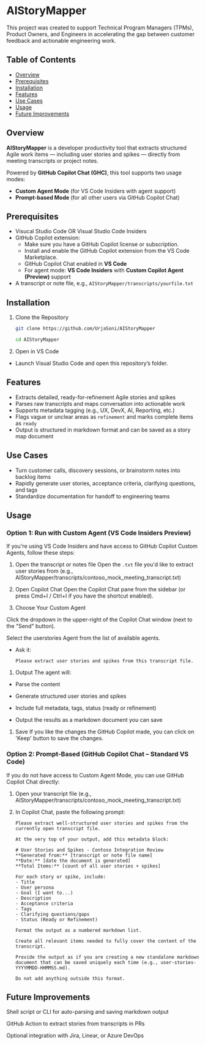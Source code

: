 # AIStoryMapper
This project was created to support Technical Program Managers (TPMs), Product Owners, and Engineers in accelerating the gap between customer feedback and actionable engineering work.

## Table of Contents

- [Overview](#overview)  
- [Prerequisites](#prerequisites)  
- [Installation](#installation) 
- [Features](#features) 
- [Use Cases](#use-cases)
- [Usage](#usage)
- [Future Improvements](#future-improvements)

## Overview
**AIStoryMapper** is a developer productivity tool that extracts structured Agile work items — including user stories and spikes — directly from meeting transcripts or project notes.

Powered by **GitHub Copilot Chat (GHC)**, this tool supports two usage modes:

- **Custom Agent Mode** (for VS Code Insiders with agent support)
- **Prompt-based Mode** (for all other users via GitHub Copilot Chat)


## Prerequisites
- Visucal Studio Code OR Visual Studio Code Insiders
- GitHub Copilot extension:
    - Make sure you have a GitHub Copilot license or subscription.
    - Install and enable the GitHub Copilot extension from the VS Code Marketplace.
    - GitHub Copilot Chat enabled in **VS Code**
    - For agent mode: **VS Code Insiders** with **Custom Copilot Agent (Preview)** support
- A transcript or note file, e.g., `AIStoryMapper/transcripts/yourfile.txt`


## Installation
1. Clone the Repository

    ```bash
    git clone https://github.com/UrjaSoni/AIStoryMapper

    cd AIStoryMapper
    ```
1. Open in VS Code

- Launch Visual Studio Code and open this repository’s folder.


## Features

- Extracts detailed, ready-for-refinement Agile stories and spikes
- Parses raw transcripts and maps conversation into actionable work
- Supports metadata tagging (e.g., UX, DevX, AI, Reporting, etc.)
- Flags vague or unclear areas as `refinement` and marks complete items as `ready`
- Output is structured in markdown format and can be saved as a story map document


## Use Cases

- Turn customer calls, discovery sessions, or brainstorm notes into backlog items
- Rapidly generate user stories, acceptance criteria, clarifying questions, and tags
- Standardize documentation for handoff to engineering teams


## Usage

### Option 1: Run with Custom Agent (VS Code Insiders Preview)
If you're using VS Code Insiders and have access to GitHub Copilot Custom Agents, follow these steps:

1. Open the transcript or notes file
Open the `.txt` file you'd like to extract user stories from (e.g., AIStoryMapper/transcripts/contoso_mock_meeting_transcript.txt)

1. Open Copilot Chat
Open the Copilot Chat pane from the sidebar (or press Cmd+I / Ctrl+I if you have the shortcut enabled).

1. Choose Your Custom Agent

Click the dropdown in the upper-right of the Copilot Chat window (next to the "Send" button).

Select the userstories Agent from the list of available agents.

- Ask it:

    `Please extract user stories and spikes from this transcript file.`

1. Output
The agent will:

- Parse the content

- Generate structured user stories and spikes

- Include full metadata, tags, status (ready or refinement)

- Output the results as a markdown document you can save

1. Save
If you like the changes the GitHub Copilot made, you can click on 'Keep' button to save the changes.

###  Option 2: Prompt-Based (GitHub Copilot Chat – Standard VS Code)

If you do not have access to Custom Agent Mode, you can use GitHub Copilot Chat directly:

1. Open your transcript file (e.g., AIStoryMapper/transcripts/contoso_mock_meeting_transcript.txt)

2. In Copilot Chat, paste the following prompt:

    ```
    Please extract well-structured user stories and spikes from the currently open transcript file.

    At the very top of your output, add this metadata block:

    # User Stories and Spikes - Contoso Integration Review  
    **Generated from:** [transcript or note file name] 
    **Date:** [date the document is generated]  
    **Total Items:** [count of all user stories + spikes]  

    For each story or spike, include:  
    - Title  
    - User persona  
    - Goal (I want to...)  
    - Description  
    - Acceptance criteria  
    - Tags  
    - Clarifying questions/gaps  
    - Status (Ready or Refinement)

    Format the output as a numbered markdown list.

    Create all relevant items needed to fully cover the content of the transcript.

    Provide the output as if you are creating a new standalone markdown document that can be saved uniquely each time (e.g., user-stories-YYYYMMDD-HHMMSS.md).

    Do not add anything outside this format.

    ```

## Future Improvements
Shell script or CLI for auto-parsing and saving markdown output

GitHub Action to extract stories from transcripts in PRs

Optional integration with Jira, Linear, or Azure DevOps